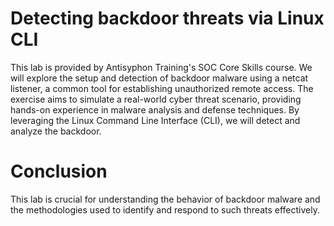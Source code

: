 # Detecting backdoor threats via Linux CLI

This lab is provided by Antisyphon Training's SOC Core Skills course. We will explore the setup and detection of backdoor malware using a netcat listener, a common tool for establishing unauthorized remote access. The exercise aims to simulate a real-world cyber threat scenario, providing hands-on experience in malware analysis and defense techniques. By leveraging the Linux Command Line Interface (CLI), we will detect and analyze the backdoor. 


# Conclusion
This lab is crucial for understanding the behavior of backdoor malware and the methodologies used to identify and respond to such threats effectively.
